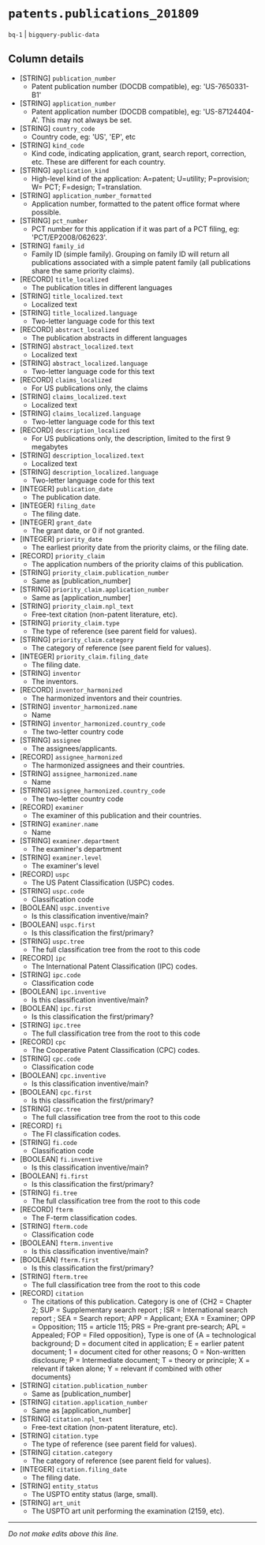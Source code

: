 # `patents.publications_201809`
`bq-1` | `bigquery-public-data`

## Column details
* [STRING]    `publication_number`
  - Patent publication number (DOCDB compatible), eg: 'US-7650331-B1'
* [STRING]    `application_number`
  - Patent application number (DOCDB compatible), eg: 'US-87124404-A'. This may not always be set.
* [STRING]    `country_code`
  - Country code, eg: 'US', 'EP', etc
* [STRING]    `kind_code`
  - Kind code, indicating application, grant, search report, correction, etc. These are different for each country.
* [STRING]    `application_kind`
  - High-level kind of the application: A=patent; U=utility; P=provision; W= PCT; F=design; T=translation.
* [STRING]    `application_number_formatted`
  - Application number, formatted to the patent office format where possible.
* [STRING]    `pct_number`
  - PCT number for this application if it was part of a PCT filing, eg: 'PCT/EP2008/062623'.
* [STRING]    `family_id`
  - Family ID (simple family). Grouping on family ID will return all publications associated with a simple patent family (all publications share the same priority claims).
* [RECORD]    `title_localized`
  - The publication titles in different languages
* [STRING]    `title_localized.text`
  - Localized text
* [STRING]    `title_localized.language`
  - Two-letter language code for this text
* [RECORD]    `abstract_localized`
  - The publication abstracts in different languages
* [STRING]    `abstract_localized.text`
  - Localized text
* [STRING]    `abstract_localized.language`
  - Two-letter language code for this text
* [RECORD]    `claims_localized`
  - For US publications only, the claims
* [STRING]    `claims_localized.text`
  - Localized text
* [STRING]    `claims_localized.language`
  - Two-letter language code for this text
* [RECORD]    `description_localized`
  - For US publications only, the description, limited to the first 9 megabytes
* [STRING]    `description_localized.text`
  - Localized text
* [STRING]    `description_localized.language`
  - Two-letter language code for this text
* [INTEGER]   `publication_date`
  - The publication date.
* [INTEGER]   `filing_date`
  - The filing date.
* [INTEGER]   `grant_date`
  - The grant date, or 0 if not granted.
* [INTEGER]   `priority_date`
  - The earliest priority date from the priority claims, or the filing date.
* [RECORD]    `priority_claim`
  - The application numbers of the priority claims of this publication.
* [STRING]    `priority_claim.publication_number`
  - Same as [publication_number]
* [STRING]    `priority_claim.application_number`
  - Same as [application_number]
* [STRING]    `priority_claim.npl_text`
  - Free-text citation (non-patent literature, etc).
* [STRING]    `priority_claim.type`
  - The type of reference (see parent field for values).
* [STRING]    `priority_claim.category`
  - The category of reference (see parent field for values).
* [INTEGER]   `priority_claim.filing_date`
  - The filing date.
* [STRING]    `inventor`
  - The inventors.
* [RECORD]    `inventor_harmonized`
  - The harmonized inventors and their countries.
* [STRING]    `inventor_harmonized.name`
  - Name
* [STRING]    `inventor_harmonized.country_code`
  - The two-letter country code
* [STRING]    `assignee`
  - The assignees/applicants.
* [RECORD]    `assignee_harmonized`
  - The harmonized assignees and their countries.
* [STRING]    `assignee_harmonized.name`
  - Name
* [STRING]    `assignee_harmonized.country_code`
  - The two-letter country code
* [RECORD]    `examiner`
  - The examiner of this publication and their countries.
* [STRING]    `examiner.name`
  - Name
* [STRING]    `examiner.department`
  - The examiner's department
* [STRING]    `examiner.level`
  - The examiner's level
* [RECORD]    `uspc`
  - The US Patent Classification (USPC) codes.
* [STRING]    `uspc.code`
  - Classification code
* [BOOLEAN]   `uspc.inventive`
  - Is this classification inventive/main?
* [BOOLEAN]   `uspc.first`
  - Is this classification the first/primary?
* [STRING]    `uspc.tree`
  - The full classification tree from the root to this code
* [RECORD]    `ipc`
  - The International Patent Classification (IPC) codes.
* [STRING]    `ipc.code`
  - Classification code
* [BOOLEAN]   `ipc.inventive`
  - Is this classification inventive/main?
* [BOOLEAN]   `ipc.first`
  - Is this classification the first/primary?
* [STRING]    `ipc.tree`
  - The full classification tree from the root to this code
* [RECORD]    `cpc`
  - The Cooperative Patent Classification (CPC) codes.
* [STRING]    `cpc.code`
  - Classification code
* [BOOLEAN]   `cpc.inventive`
  - Is this classification inventive/main?
* [BOOLEAN]   `cpc.first`
  - Is this classification the first/primary?
* [STRING]    `cpc.tree`
  - The full classification tree from the root to this code
* [RECORD]    `fi`
  - The FI classification codes.
* [STRING]    `fi.code`
  - Classification code
* [BOOLEAN]   `fi.inventive`
  - Is this classification inventive/main?
* [BOOLEAN]   `fi.first`
  - Is this classification the first/primary?
* [STRING]    `fi.tree`
  - The full classification tree from the root to this code
* [RECORD]    `fterm`
  - The F-term classification codes.
* [STRING]    `fterm.code`
  - Classification code
* [BOOLEAN]   `fterm.inventive`
  - Is this classification inventive/main?
* [BOOLEAN]   `fterm.first`
  - Is this classification the first/primary?
* [STRING]    `fterm.tree`
  - The full classification tree from the root to this code
* [RECORD]    `citation`
  - The citations of this publication. Category is one of {CH2 = Chapter 2; SUP = Supplementary search report ; ISR = International search report ; SEA = Search report; APP = Applicant; EXA = Examiner; OPP = Opposition; 115 = article 115; PRS = Pre-grant pre-search; APL = Appealed; FOP = Filed opposition}, Type is one of {A = technological background; D = document cited in application; E = earlier patent document; 1 = document cited for other reasons; O = Non-written disclosure; P = Intermediate document; T = theory or principle; X = relevant if taken alone; Y = relevant if combined with other documents}
* [STRING]    `citation.publication_number`
  - Same as [publication_number]
* [STRING]    `citation.application_number`
  - Same as [application_number]
* [STRING]    `citation.npl_text`
  - Free-text citation (non-patent literature, etc).
* [STRING]    `citation.type`
  - The type of reference (see parent field for values).
* [STRING]    `citation.category`
  - The category of reference (see parent field for values).
* [INTEGER]   `citation.filing_date`
  - The filing date.
* [STRING]    `entity_status`
  - The USPTO entity status (large, small).
* [STRING]    `art_unit`
  - The USPTO art unit performing the examination (2159, etc).

-------------------------------------------------------------------------------
*Do not make edits above this line.*
